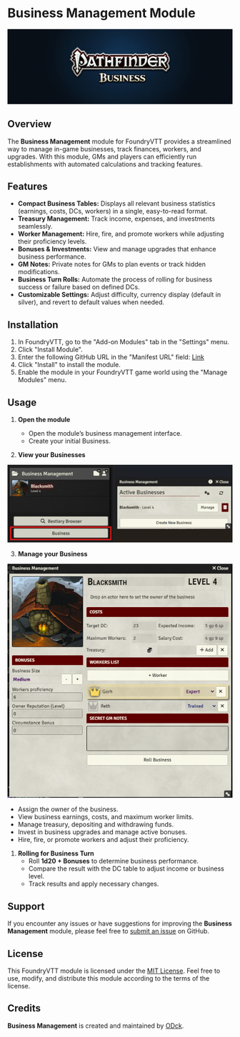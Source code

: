 # Business Management Module

<a href="https://github.com/ODck/PF2e-Business-Management">
    <p align="center">
        <img src="https://raw.githubusercontent.com/ODck/PF2e-Business-Management/main/assets/Logo.jpeg" alt="Business Logo">
    </p>
</a>


## Overview

The **Business Management** module for FoundryVTT provides a streamlined way to manage in-game businesses, track finances, workers, and upgrades. With this module, GMs and players can efficiently run establishments with automated calculations and tracking features.

## Features

- **Compact Business Tables:** Displays all relevant business statistics (earnings, costs, DCs, workers) in a single, easy-to-read format.
- **Treasury Management:** Track income, expenses, and investments seamlessly.
- **Worker Management:** Hire, fire, and promote workers while adjusting their proficiency levels.
- **Bonuses & Investments:** View and manage upgrades that enhance business performance.
- **GM Notes:** Private notes for GMs to plan events or track hidden modifications.
- **Business Turn Rolls:** Automate the process of rolling for business success or failure based on defined DCs.
- **Customizable Settings:** Adjust difficulty, currency display (default in silver), and revert to default values when needed.

## Installation

1. In FoundryVTT, go to the "Add-on Modules" tab in the "Settings" menu.
2. Click "Install Module".
3. Enter the following GitHub URL in the "Manifest URL" field: [Link](https://raw.githubusercontent.com/ODck/PF2e-Business-Management/main/module.json)
4. Click "Install" to install the module.
5. Enable the module in your FoundryVTT game world using the "Manage Modules" menu.

## Usage

1. **Open the module**
   - Open the module’s business management interface.
   - Create your initial Business.
   
2. **View your Businesses**

<p align="center">
    <img src="https://raw.githubusercontent.com/ODck/PF2e-Business-Management/main/assets/CreateBusiness.png" alt="View">
</p>

3. **Manage your Business**

<p align="center">
    <img src="https://raw.githubusercontent.com/ODck/PF2e-Business-Management/main/assets/Manage.png" alt="Manage">
</p>

   - Assign the owner of the business.
   - View business earnings, costs, and maximum worker limits.
   - Manage treasury, depositing and withdrawing funds.
   - Invest in business upgrades and manage active bonuses.
   - Hire, fire, or promote workers and adjust their proficiency.

1. **Rolling for Business Turn**
   - Roll **1d20 + Bonuses** to determine business performance.
   - Compare the result with the DC table to adjust income or business level.
   - Track results and apply necessary changes.

## Support

If you encounter any issues or have suggestions for improving the **Business Management** module, please feel free to [submit an issue](https://github.com/ODck/PF2e-Business-Management/issues) on GitHub.

## License

This FoundryVTT module is licensed under the [MIT License](LICENSE). Feel free to use, modify, and distribute this module according to the terms of the license.

## Credits

**Business Management** is created and maintained by [ODck](https://github.com/ODck).
